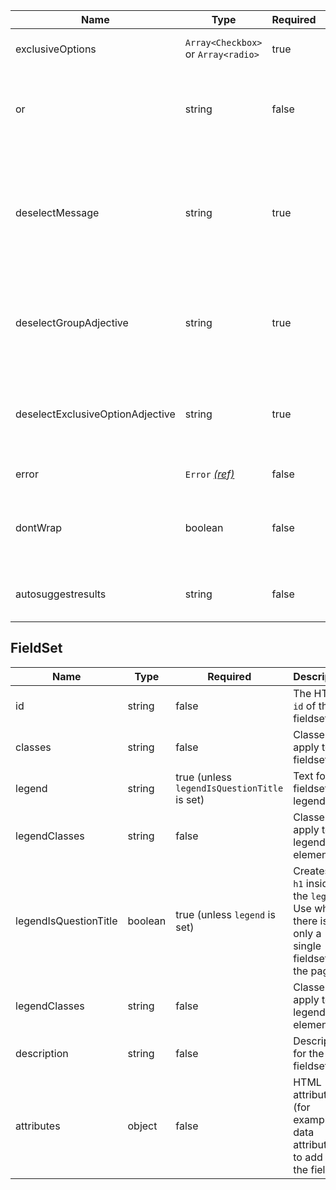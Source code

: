 | Name                             | Type                                 | Required | Description                                                                                                                                                                                                |
| -------------------------------- | ------------------------------------ | -------- | ---------------------------------------------------------------------------------------------------------------------------------------------------------------------------------------------------------- |
| exclusiveOptions                 | `Array<Checkbox>` or `Array<radio>`  | true     | Configuration for the mutually exclusive options                                                                                                                                                           |
| or                               | string                               | false    | Text for the “Or” label that separates the mutually exclusive checkbox from the answer options, defaults to "Or".                                                                                          |
| deselectMessage                  | string                               | true     | The text the aria-live alert will announce to warn that selecting the exclusive checkbox will clear or unselect all other answer options. For example, ”Selecting this will uncheck all other checkboxes”. |
| deselectGroupAdjective           | string                               | true     | The text the aria-live alert will announce when an answer option is cleared or unselected when the mutually exclusive checkbox is selected                                                                 |
| deselectExclusiveOptionAdjective | string                               | true     | The text the aria-live alert will announce when an option is cleared or unselected when the mutually exclusive checkbox is selected                                                                        |
| error                            | `Error` [_(ref)_](/components/error) | false    | Configuration for validation errors                                                                                                                                                                        |
| dontWrap                         | boolean                              | false    | Prevents fields,checkboxes,date input,duration,input and Textarea from being wrapped in a [fieldset component](/components/fieldset)                                                                       |
| autosuggestresults               | string                               | false    | Shows suggested options to users as they enter something into an input field                                                                                                                               |

## FieldSet

| Name                  | Type    | Required                                     | Description                                                                               |
| --------------------- | ------- | -------------------------------------------- | ----------------------------------------------------------------------------------------- |
| id                    | string  | false                                        | The HTML `id` of the fieldset                                                             |
| classes               | string  | false                                        | Classes to apply to the fieldset                                                          |
| legend                | string  | true (unless `legendIsQuestionTitle` is set) | Text for the fieldset’s legend                                                            |
| legendClasses         | string  | false                                        | Classes to apply to the legend element                                                    |
| legendIsQuestionTitle | boolean | true (unless `legend` is set)                | Creates an `h1` inside the `legend`. Use when there is only a single fieldset on the page |
| legendClasses         | string  | false                                        | Classes to apply to the legend element                                                    |
| description           | string  | false                                        | Description for the fieldset                                                              |
| attributes            | object  | false                                        | HTML attributes (for example, data attributes) to add to the fieldset                     |
